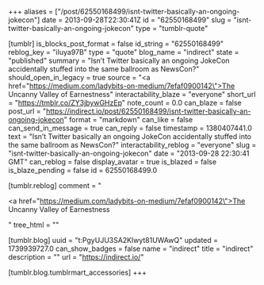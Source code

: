 +++
aliases = ["/post/62550168499/isnt-twitter-basically-an-ongoing-jokecon"]
date = 2013-09-28T22:30:41Z
id = "62550168499"
slug = "isnt-twitter-basically-an-ongoing-jokecon"
type = "tumblr-quote"

[tumblr]
is_blocks_post_format = false
id_string = "62550168499"
reblog_key = "iIuya97B"
type = "quote"
blog_name = "indirect"
state = "published"
summary = "Isn’t Twitter basically an ongoing JokeCon accidentally stuffed into the same ballroom as NewsCon?"
should_open_in_legacy = true
source = "<a href=\"https://medium.com/ladybits-on-medium/7efaf0900142\">The Uncanny Valley of Earnestness</a>"
interactability_blaze = "everyone"
short_url = "https://tmblr.co/ZY3jbywGHzEp"
note_count = 0.0
can_blaze = false
post_url = "https://indirect.io/post/62550168499/isnt-twitter-basically-an-ongoing-jokecon"
format = "markdown"
can_like = false
can_send_in_message = true
can_reply = false
timestamp = 1380407441.0
text = "Isn’t Twitter basically an ongoing JokeCon accidentally stuffed into the same ballroom as NewsCon?"
interactability_reblog = "everyone"
slug = "isnt-twitter-basically-an-ongoing-jokecon"
date = "2013-09-28 22:30:41 GMT"
can_reblog = false
display_avatar = true
is_blazed = false
is_blaze_pending = false
id = 62550168499.0

[tumblr.reblog]
comment = "<p><a href=\"https://medium.com/ladybits-on-medium/7efaf0900142\">The Uncanny Valley of Earnestness</a></p>"
tree_html = ""

[tumblr.blog]
uuid = "t:PgyUJU3SA2Klwyt81UWAwQ"
updated = 1739939727.0
can_show_badges = false
name = "indirect"
title = "indirect"
description = ""
url = "https://indirect.io/"

[tumblr.blog.tumblrmart_accessories]
+++
